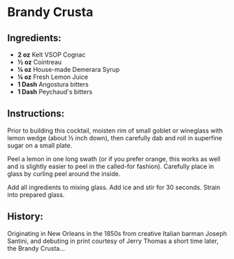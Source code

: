 # Brandy Crusta

## Ingredients:
- **2 oz** Kelt VSOP Cognac
- **½ oz** Cointreau
- **¼ oz** House-made Demerara Syrup
- **¼ oz** Fresh Lemon Juice
- **1 Dash** Angostura bitters
- **1 Dash** Peychaud's bitters

## Instructions:
Prior to building this cocktail, moisten rim of small goblet or wineglass with lemon wedge (about ½ inch down), then carefully dab and roll in superfine sugar on a small plate.

Peel a lemon in one long swath (or if you prefer orange, this works as well and is slightly easier to peel in the called-for fashion). Carefully place in glass by curling peel around the inside.

Add all ingredients to mixing glass. Add ice and stir for 30 seconds. Strain into prepared glass.

## History:
Originating in New Orleans in the 1850s from creative Italian barman Joseph Santini, and debuting in print courtesy of Jerry Thomas a short time later, the Brandy Crusta...
